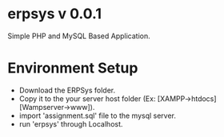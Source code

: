 # erpsys v 0.0.1
Simple PHP and MySQL Based Application.

# Environment Setup
- Download the ERPSys folder.
- Copy it to the your server host folder (Ex: [XAMPP->htdocs] [Wampserver->www]).
- import 'assignment.sql' file to the mysql server.
- run 'erpsys' through Localhost.



